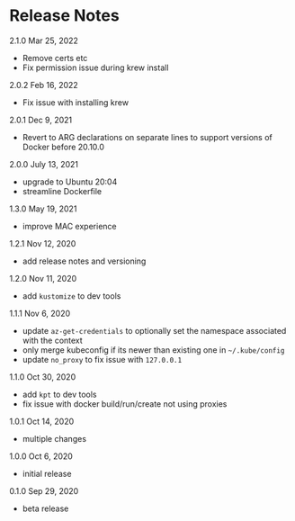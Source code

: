 # Release Notes

2.1.0 Mar 25, 2022
* Remove certs etc
* Fix permission issue during krew install

2.0.2 Feb 16, 2022
* Fix issue with installing krew

2.0.1 Dec 9, 2021
* Revert to ARG declarations on separate lines to support versions of Docker before 20.10.0

2.0.0 July 13, 2021
* upgrade to Ubuntu 20:04
* streamline Dockerfile

1.3.0 May 19, 2021
* improve MAC experience

1.2.1 Nov 12, 2020
* add release notes and versioning

1.2.0 Nov 11, 2020
* add `kustomize` to dev tools

1.1.1 Nov 6, 2020
* update `az-get-credentials` to optionally set the namespace associated with the context
* only merge kubeconfig if its newer than existing one in `~/.kube/config`
* update `no_proxy` to fix issue with `127.0.0.1`

1.1.0 Oct 30, 2020
* add `kpt` to dev tools
* fix issue with docker build/run/create not using proxies

1.0.1 Oct 14, 2020
* multiple changes

1.0.0 Oct 6, 2020
* initial release

0.1.0 Sep 29, 2020
* beta release
